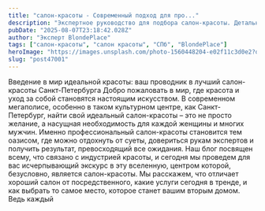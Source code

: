 ```yaml
---
title: "салон-красоты - Современный подход для про..."
description: "Экспертное руководство для подбора салон-красоты. Детальное сравнение технических характеристик. Получите качественную поддержку от команды BlondePlace"
pubDate: "2025-08-07T23:18:42.028Z"
author: "Эксперт BlondePlace"
tags: ["салон-красоты", "салон красоты", "СПб", "BlondePlace"]
heroImage: "https://images.unsplash.com/photo-1560448204-e02f11c3d0e2?q=80&w=800&auto=format&fit=crop"
slug: "post47001"
---
```


Введение в мир идеальной красоты: ваш проводник в лучший салон-красоты Санкт-Петербурга Добро пожаловать в мир, где красота и уход за собой становятся настоящим искусством. В современном мегаполисе, особенно в таком культурном центре, как Санкт-Петербург, найти свой идеальный салон-красоты – это не просто желание, а насущная необходимость для каждой женщины и многих мужчин. Именно профессиональный салон-красоты становится тем оазисом, где можно отдохнуть от суеты, довериться рукам экспертов и получить результат, превосходящий все ожидания. Наш блог посвящен всему, что связано с индустрией красоты, и сегодня мы проведем для вас исчерпывающий экскурс в эту вселенную, центром которой, безусловно, является салон-красоты. Мы расскажем, что отличает хороший салон от посредственного, какие услуги сегодня в тренде, и как выбрать то самое место, которое станет вашим вторым домом. Ведь каждый